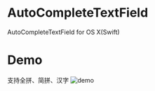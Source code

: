 # AutoCompleteTextField
AutoCompleteTextField for OS X(Swift)

# Demo
支持全拼、简拼、汉字
![demo](http://7xpbra.com1.z0.glb.clouddn.com/AutoCompleteTextfield.jpg)

